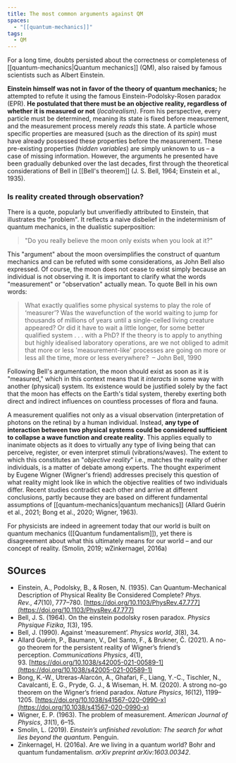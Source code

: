 ```yaml
---
title: The most common arguments against QM
spaces:
  - "[[quantum-mechanics]]"
tags:
  - QM
---
```



For a long time, doubts persisted about the correctness or completeness of [[quantum-mechanics|Quantum mechanics]] (QM), also raised by famous scientists such as Albert Einstein. 

**Einstein himself was not in favor of the theory of quantum mechanics;** he attempted to refute it using the famous Einstein-Podolsky-Rosen paradox (EPR). **He postulated that there must be an objective reality, regardless of whether it is measured or not** (*localrealism)*. 
From his perspective, every particle must be determined, meaning its state is fixed before measurement, and the measurement process merely *reads* this state. 
A particle whose specific properties are measured (such as the direction of its *spin*) must have already possessed these properties before the measurement. These pre-existing properties (*hidden variables*) are simply unknown to us – a case of missing information. However, the arguments he presented have been gradually debunked over the last decades, first through the theoretical considerations of Bell in [[Bell's theorem]] (J. S. Bell, 1964; Einstein et al., 1935).

### Is reality created through observation?
There is a quote, popularly but unverifiedly attributed to Einstein, that illustrates the "problem". It reflects a naive disbelief in the indeterminism of quantum mechanics, in the dualistic superposition:

> "Do you really believe the moon only exists when you look at it?"


This "argument" about the moon oversimplifies the construct of quantum mechanics and can be refuted with some considerations, as John Bell also expressed. Of course, the moon does not cease to exist simply because an individual is not observing it. It is important to clarify what the words "measurement" or "observation" actually mean. To quote Bell in his own words:


> What exactly qualifies some physical systems to play the role of ‘measurer’? Was the wavefunction of the world waiting to jump for thousands of millions of years until a single-celled living creature appeared? Or did it have to wait a little longer, for some better qualified system . . . with a PhD? If the theory is to apply to anything but highly idealised laboratory operations, are we not obliged to admit that more or less 'measurement-like' processes are going on more or less all the time, more or less everywhere? 
> – John Bell, 1990
>  

Following Bell's argumentation, the moon should exist as soon as it is "measured," which in this context means that it *interacts* in some way with another (physical) system. Its existence would be justified solely by the fact that the moon has effects on the Earth's tidal system, thereby exerting both direct and indirect influences on countless processes of flora and fauna.

A measurement qualifies not only as a visual observation (interpretation of photons on the retina) by a human individual. Instead, **any type of interaction between two physical systems could be considered sufficient to collapse a wave function and create reality**. This applies equally to inanimate objects as it does to virtually any type of living being that can perceive, register, or even interpret stimuli (vibrations/waves). The extent to which this constitutes an "*objective reality*" i.e., matches the reality of other individuals, is a matter of debate among experts.
The thought experiment by Eugene Wigner (Wigner's friend) addresses precisely this question of what reality might look like in which the objective realities of two individuals differ. Recent studies contradict each other and arrive at different conclusions, partly because they are based on different fundamental assumptions of [[quantum-mechanics|quantum mechanics]] (Allard Guérin et al., 2021; Bong et al., 2020; Wigner, 1963).

For physicists are indeed in agreement today that our world is built on quantum mechanics ([[Quantum fundamentalism]]), yet there is disagreement about what this ultimately means for our world – and our concept of reality. 
(Smolin, 2019; wZinkernagel, 2016a)


## SOurces
- Einstein, A., Podolsky, B., & Rosen, N. (1935). Can Quantum-Mechanical Description of Physical Reality Be Considered Complete? _Phys. Rev._, _47_(10), 777–780. [https://doi.org/10.1103/PhysRev.47.777](https://doi.org/10.1103/PhysRev.47.777)
- Bell, J. S. (1964). On the einstein podolsky rosen paradox. _Physics Physique Fizika_, _1_(3), 195.
- Bell, J. (1990). Against ‘measurement’. _Physics world_, _3_(8), 34.
- Allard Guérin, P., Baumann, V., Del Santo, F., & Brukner, Č. (2021). A no-go theorem for the persistent reality of Wigner’s friend’s perception. _Communications Physics_, _4_(1), 93. [https://doi.org/10.1038/s42005-021-00589-1](https://doi.org/10.1038/s42005-021-00589-1)
- Bong, K.-W., Utreras-Alarcón, A., Ghafari, F., Liang, Y.-C., Tischler, N., Cavalcanti, E. G., Pryde, G. J., & Wiseman, H. M. (2020). A strong no-go theorem on the Wigner’s friend paradox. _Nature Physics_, _16_(12), 1199–1205. [https://doi.org/10.1038/s41567-020-0990-x](https://doi.org/10.1038/s41567-020-0990-x)
- Wigner, E. P. (1963). The problem of measurement. _American Journal of Physics_, _31_(1), 6–15.
- Smolin, L. (2019). _Einstein’s unfinished revolution: The search for what lies beyond the quantum_. Penguin.
- Zinkernagel, H. (2016a). Are we living in a quantum world? Bohr and quantum fundamentalism. _arXiv preprint arXiv:1603.00342_.